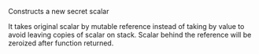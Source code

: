Constructs a new secret scalar

It takes original scalar by mutable reference instead of taking by value to avoid leaving
copies of scalar on stack. Scalar behind the reference will be zeroized after function
returned.
